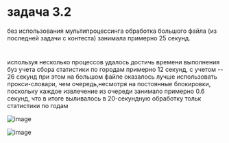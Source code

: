 # задача 3.2
без использования мультипроцессинга обработка большого файла (из последней задачи с контеста) занимала примерно 25 секунд.
# 
используя несколько процессов удалось достичь времени выполнения буз учета сбора статистики по городам примерно 12 секунд, с учетом -- 26 секунд
при этом на большом файле оказалось лучше использовать прокси-словари, чем очередь,несмотря на постоянные блокировки, поскольку каждое извлечение из очереди занимало примерно 0.6 секунд, что в итоге выливалось в 20-секундную обработку тольк статистики по годам

![image](https://user-images.githubusercontent.com/90955677/209936364-c04d0653-4eed-4475-8f31-4db4278df608.png)

![image](https://user-images.githubusercontent.com/90955677/209936087-e23aaab9-3fc3-4a36-a927-113f589cfe84.png)
